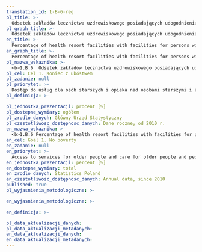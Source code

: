 ```yaml
---
translation_id: 1-B-6-reg
pl_title: >-
  Odsetek zakładów lecznictwa uzdrowiskowego posiadających udogodnienia dla osób niepełnosprawnych
pl_graph_title: >-
  Odsetek zakładów lecznictwa uzdrowiskowego posiadających udogodnienia dla osób niepełnosprawnych
en_title: >-
  Percentage of health resort facilities with facilities for persons with disabilities
en_graph_title: >-
  Percentage of health resort facilities with facilities for persons with disabilities
pl_nazwa_wskaznika: >-
  <b>1.B.6  Odsetek zakładów lecznictwa uzdrowiskowego posiadających udogodnienia dla osób niepełnosprawnych</b>
pl_cel: Cel 1. Koniec z ubóstwem
pl_zadanie: null
pl_priorytet: >-
  Dostęp do usług dla osób starszych i opieka nad osobami starszymi i z niepełnosprawnościami
pl_definicja: >-

pl_jednostka_prezentacji: procent [%]
pl_dostepne_wymiary: ogółem
pl_zrodlo_danych: Główny Urząd Statystyczny
pl_czestotliwosc_dostępnosc_danych: Dane roczne; od 2010 r.
en_nazwa_wskaznika: >-
  <b>1.B.6 Percentage of health resort facilities with facilities for persons with disabilities</b>
en_cel: Goal 1. No poverty
en_zadanie: null
en_priorytet: >-
  Access to services for older people and care for older people and people with disabilities
en_jednostka_prezentacji: percent [%]
en_dostepne_wymiary: total
en_zrodlo_danych: Statistics Poland
en_czestotliwosc_dostępnosc_danych: Annual data, since 2010
published: true
pl_wyjasnienia_metodologiczne: >-

en_wyjasnienia_metodologiczne: >-

en_definicja: >-

pl_data_aktualizacji_danych:
pl_data_aktualizacji_metadanych:
en_data_aktualizacji_danych:
en_data_aktualizacji_metadanych:
---
```

